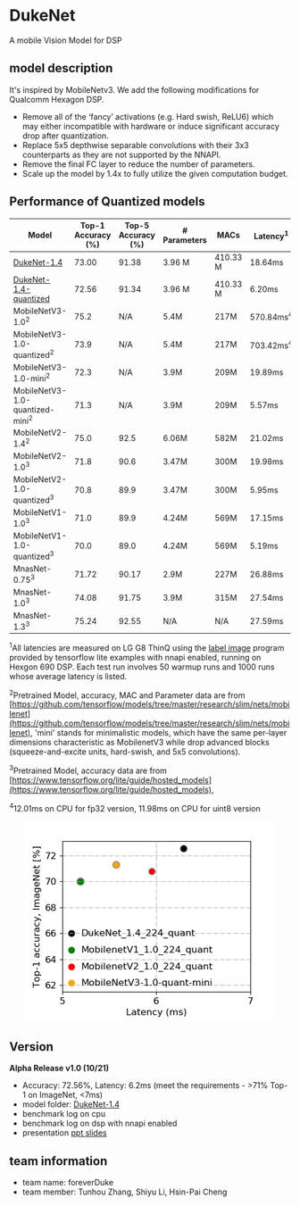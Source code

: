 # DukeNet
A mobile Vision Model for DSP

## model description
It's inspired by MobileNetv3. We add the following modifications for Qualcomm Hexagon DSP.
+ Remove all of the ‘fancy’ activations (e.g. Hard swish, ReLU6) which may either incompatible with hardware or induce significant accuracy drop after quantization.
+ Replace 5x5 depthwise separable convolutions with their 3x3 counterparts as they are not supported by the NNAPI.
+ Remove the final FC layer to reduce the number of parameters.
+ Scale up the model by 1.4x to fully utilize the given computation budget.


## Performance of Quantized models
| Model                     | Top-1 Accuracy (%) | Top-5 Accuracy (%) | \# Parameters | MACs     | Latency<sup>1</sup> |
| ------------------------- | ------------------ | ------------------ | ------------- | -------- | ------- |
| [DukeNet-1.4](https://github.com/newwhitecheng/dukenet/blob/master/Model1019_72.56_6.2ms/DukeNet-fp32.tflite)               | 73.00              | 91.38              | 3.96 M        | 410.33 M | 18.64ms |
| [DukeNet-1.4-quantized](https://github.com/newwhitecheng/dukenet/blob/master/Model1019_72.56_6.2ms/DukeNet-uint8.tflite)     | 72.56              | 91.34              | 3.96 M        | 410.33 M | 6.20ms  |
| MobileNetV3-1.0<sup>2</sup>          | 75.2              | N/A                | 5.4M          | 217M     | 570.84ms<sup>4</sup>|
| MobileNetV3-1.0-quantized<sup>2</sup>| 73.9              | N/A                | 5.4M          | 217M     | 703.42ms<sup>4</sup>|
| MobileNetV3-1.0-mini<sup>2</sup>          | 72.3         | N/A                | 3.9M          | 209M     | 19.89ms |
| MobileNetV3-1.0-quantized-mini<sup>2</sup>| 71.3         | N/A                | 3.9M          | 209M     | 5.57ms  |
| MobileNetV2-1.4<sup>2</sup>            | 75.0            | 92.5               | 6.06M         | 582M     | 21.02ms |
| MobileNetV2-1.0<sup>3</sup>           | 71.8            | 90.6               | 3.47M         | 300M     | 19.98ms |
| MobileNetV2-1.0-quantized<sup>3</sup> | 70.8            | 89.9               | 3.47M         | 300M     | 5.95ms  |
| MobileNetV1-1.0<sup>3</sup>           | 71.0            | 89.9               | 4.24M         | 569M     | 17.15ms |
| MobileNetV1-1.0-quantized<sup>3</sup> | 70.0            | 89.0               | 4.24M         | 569M     | 5.19ms  |
| MnasNet-0.75<sup>3</sup>              | 71.72           | 90.17              | 2.9M          | 227M     | 26.88ms |
| MnasNet-1.0<sup>3</sup>               | 74.08           | 91.75              | 3.9M          | 315M     | 27.54ms |
| MnasNet-1.3<sup>3</sup>               | 75.24           | 92.55              | N/A           | N/A      | 27.59ms |

<sup>1</sup>All latencies are measured on LG G8 ThinQ using the [label image](https://github.com/tensorflow/tensorflow/tree/master/tensorflow/lite/examples/label_image) program provided by tensorflow lite examples with nnapi enabled, running on Hexgon 690 DSP. Each test run involves 50 warmup runs and 1000 runs whose average latency is listed.

<sup>2</sup>Pretrained Model, accuracy, MAC and Parameter data are from [https://github.com/tensorflow/models/tree/master/research/slim/nets/mobilenet](https://github.com/tensorflow/models/tree/master/research/slim/nets/mobilenet), 'mini' stands for minimalistic models, which have the same per-layer dimensions characteristic as MobilenetV3 while drop advanced blocks (squeeze-and-excite units, hard-swish, and 5x5 convolutions).

<sup>3</sup>Pretrained Model, accuracy data are from [https://www.tensorflow.org/lite/guide/hosted_models](https://www.tensorflow.org/lite/guide/hosted_models),

<sup>4</sup>12.01ms on CPU for fp32 version, 11.98ms on CPU for uint8 version

<p align="center">
<img src="g3doc/performance_comparison.png">
</p>

## Version
**Alpha Release v1.0 (10/21)**
+ Accuracy: 72.56%, Latency: 6.2ms (meet the requirements - >71% Top-1 on ImageNet, <7ms)
+ model folder: [DukeNet-1.4](https://github.com/newwhitecheng/dukenet/blob/master/Model1019_72.56_6.2ms)      
+ benchmark log on cpu
+ benchmark log on dsp with nnapi enabled
+ presentation [ppt slides](https://github.com/newwhitecheng/dukenet/blob/master/g3doc/dukenet_presentation.pptx)      

## team information
+ team name: foreverDuke
+ team member: Tunhou Zhang, Shiyu Li, Hsin-Pai Cheng

